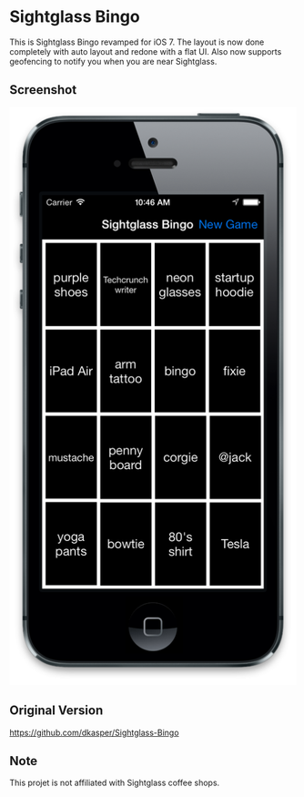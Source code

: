 Sightglass Bingo
================

This is Sightglass Bingo revamped for iOS 7. The layout is now done completely with auto layout and redone with a flat UI. Also now supports geofencing to notify you when you are near Sightglass.

Screenshot
----------
![ScreenShot](/ScreenShot.png "Screenshot")

Original Version
----------------
https://github.com/dkasper/Sightglass-Bingo

Note
----
This projet is not affiliated with Sightglass coffee shops.
